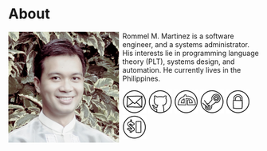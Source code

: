 About
======================================================================

<img style="margin-right: 0.5em; margin-bottom: 0.5em;" src="images/me.jpg" alt="me" title="me" align="left" />

Rommel M. Martinez is a software engineer, and a systems
administrator. His interests lie in programming language theory (PLT),
systems design, and automation. He currently lives in the Philippines.

[![Email](images/icon_mail_01_48x48.png "Email")](mailto:ebzzry@gmail.com) [![GitHub](images/icon_github_01_48x48.png "GitHub")](https://github.com/ebzzry) [![DeviantArt](images/icon_deviantart_01_48x48.png "DeviantArt")](https://ebzzry.deviantart.com) [![Steam](images/icon_steam_01_48x48.png "Steam")](http://steamcommunity.com/id/ebzzry/) [![GPG](images/icon_gnupg_01_48x48.png "GPG")](keys/rommelmartinez-gnupg.key) [![SSH](images/icon_ssh_01_48x48.png "SSH")](keys/rommelmartinez-ssh.key)
